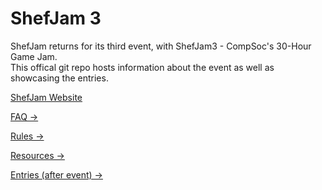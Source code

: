 # ShefJam 3

ShefJam returns for its third event, with ShefJam3 - CompSoc's 30-Hour Game Jam.  
This offical git repo hosts information about the event as well as showcasing the entries.

[ShefJam Website](https://shefcompsoc.uk/event/shefjam3)

[FAQ &rarr;](./FAQ.md)

[Rules &rarr;](./RULES.md)

[Resources &rarr;](./RESOURCES.md)

[Entries (after event) &rarr;](./ENTRIES.md)
